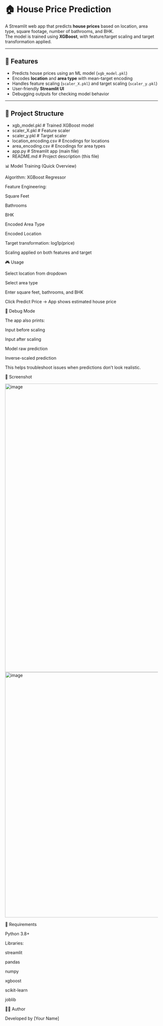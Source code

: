 # 🏠 House Price Prediction  

A Streamlit web app that predicts **house prices** based on location, area type, square footage, number of bathrooms, and BHK.  
The model is trained using **XGBoost**, with feature/target scaling and target transformation applied.  

---

## 🚀 Features
- Predicts house prices using an ML model (`xgb_model.pkl`)  
- Encodes **location** and **area type** with mean-target encoding  
- Handles feature scaling (`scaler_X.pkl`) and target scaling (`scaler_y.pkl`)  
- User-friendly **Streamlit UI**  
- Debugging outputs for checking model behavior  

---

## 📂 Project Structure
- xgb_model.pkl # Trained XGBoost model
- scaler_X.pkl # Feature scaler
- scaler_y.pkl # Target scaler
- location_encoding.csv # Encodings for locations
- area_encoding.csv # Encodings for area types
- app.py # Streamlit app (main file)
- README.md # Project description (this file)

📊 Model Training (Quick Overview)

Algorithm: XGBoost Regressor

Feature Engineering:

Square Feet

Bathrooms

BHK

Encoded Area Type

Encoded Location

Target transformation: log1p(price)

Scaling applied on both features and target

🎮 Usage

Select location from dropdown

Select area type

Enter square feet, bathrooms, and BHK

Click Predict Price → App shows estimated house price

🐞 Debug Mode

The app also prints:

Input before scaling

Input after scaling

Model raw prediction

Inverse-scaled prediction

This helps troubleshoot issues when predictions don’t look realistic.

📸 Screenshot

<img width="1285" height="951" alt="image" src="https://github.com/user-attachments/assets/137d797d-fdd6-4a15-afca-b790ad70c25c" />

<img width="1189" height="809" alt="image" src="https://github.com/user-attachments/assets/e721c945-6247-41b7-b9f2-3796480c2f3d" />

📌 Requirements

Python 3.8+

Libraries:

streamlit

pandas

numpy

xgboost

scikit-learn

joblib

👨‍💻 Author

Developed by [Your Name]
